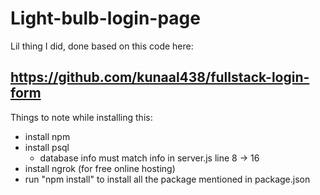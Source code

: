 # Light-bulb-login-page
Lil thing I did, done based on this code here:
## https://github.com/kunaal438/fullstack-login-form
Things to note while installing this:
- install npm
- install psql
  + database info must match info in server.js line 8 -> 16
- install ngrok (for free online hosting)
- run "npm install" to install all the package mentioned in package.json
